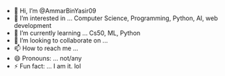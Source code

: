 - 👋 Hi, I’m @AmmarBinYasir09
- 👀 I’m interested in ... Computer Science, Programming, Python, AI, web development
- 🌱 I’m currently learning ... Cs50, ML, Python
- 💞️ I’m looking to collaborate on ...
- 📫 How to reach me ...
- 😄 Pronouns: ... not/any  
- ⚡ Fun fact: ... I am it. lol

<!---
AmmarBinYasir09/AmmarBinYasir09 is a ✨ special ✨ repository because its `README.md` (this file) appears on your GitHub profile.
You can click the Preview link to take a look at your changes.
--->
